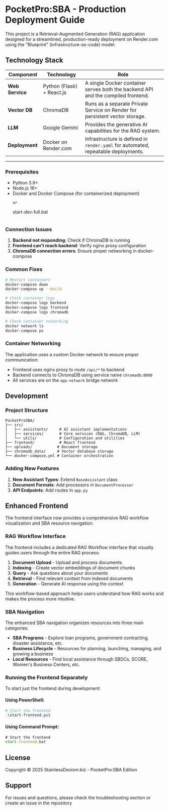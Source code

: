 # PocketPro:SBA - Production Deployment Guide

This project is a Retrieval-Augmented Generation (RAG) application designed for a streamlined, production-ready deployment on Render.com using the "Blueprint" (infrastructure-as-code) model.

## Technology Stack

| Component | Technology | Role |
|---|---|---|
| **Web Service** | Python (Flask) + React.js | A single Docker container serves both the backend API and the compiled frontend. |
| **Vector DB** | ChromaDB | Runs as a separate Private Service on Render for persistent vector storage. |
| **LLM** | Google Gemini | Provides the generative AI capabilities for the RAG system. |
| **Deployment** | Docker on Render.com | Infrastructure is defined in `render.yaml` for automated, repeatable deployments. |

---

### Prerequisites

- Python 3.9+
- Node.js 16+
- Docker and Docker Compose (for containerized deployment)
   ```
   or
   ```
   start-dev-full.bat
   ```

### Connection Issues

1. **Backend not responding**: Check if ChromaDB is running
2. **Frontend can't reach backend**: Verify nginx proxy configuration
3. **ChromaDB connection errors**: Ensure proper networking in docker-compose

### Common Fixes

```bash
# Restart containers
docker-compose down
docker-compose up --build

# Check container logs
docker-compose logs backend
docker-compose logs frontend
docker-compose logs chromadb

# Check container networking
docker network ls
docker-compose ps
```

### Container Networking

The application uses a custom Docker network to ensure proper communication:

- Frontend uses nginx proxy to route `/api/*` to backend
- Backend connects to ChromaDB using service name `chromadb:8000`
- All services are on the `app-network` bridge network

## Development

### Project Structure

```
PocketProSBA/
├── src/
│   ├── assistants/     # AI assistant implementations
│   ├── services/       # Core services (RAG, ChromaDB, LLM)
│   └── utils/          # Configuration and utilities
├── frontend/           # React frontend
├── uploads/           # Document storage
├── chromadb_data/     # Vector database storage
└── docker-compose.yml # Container orchestration
```

### Adding New Features

1. **New Assistant Types**: Extend `BaseAssistant` class
2. **Document Formats**: Add processors in `DocumentProcessor`
3. **API Endpoints**: Add routes in `app.py`

## Enhanced Frontend

The frontend interface now provides a comprehensive RAG workflow visualization and SBA resource navigation:

### RAG Workflow Interface

The frontend includes a dedicated RAG Workflow interface that visually guides users through the entire RAG process:

1. **Document Upload** - Upload and process documents
2. **Indexing** - Create vector embeddings of document chunks
3. **Query** - Ask questions about your documents
4. **Retrieval** - Find relevant context from indexed documents
5. **Generation** - Generate AI response using the context

This workflow-based approach helps users understand how RAG works and makes the process more intuitive.

### SBA Navigation

The enhanced SBA navigation organizes resources into three main categories:

- **SBA Programs** - Explore loan programs, government contracting, disaster assistance, etc.
- **Business Lifecycle** - Resources for planning, launching, managing, and growing a business
- **Local Resources** - Find local assistance through SBDCs, SCORE, Women's Business Centers, etc.

### Running the Frontend Separately

To start just the frontend during development:

#### Using PowerShell:

```powershell
# Start the frontend
.\start-frontend.ps1
```

#### Using Command Prompt:

```cmd
# Start the frontend
start-frontend.bat
```

## License

Copyright © 2025 StainlessDeoism.biz - PocketPro:SBA Edition

## Support

For issues and questions, please check the troubleshooting section or create an issue in the repository
